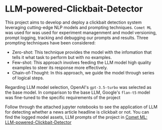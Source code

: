 # LLM-powered-Clickbait-Detector
This project aims to develop and deploy a clickbait detection system leveraging cutting-edge NLP models and prompting techniques. `Comet ML` was used for  was used for experiment managenment and model versioning, prompt logging, tracking and debugging our prompts and results.
Three prompting techniques have been considered:
- Zero-shot: This technique provides the model with the infomation that tells it what task to perform but with no examples.
- Few-shot: This approach involves feeding the LLM model high quality examples to steer its response more effectively.
- Chain-of-Thought: In this approach, we guide the model through series of logical steps.

Regarding LLM model selection, OpenAI's `gpt-3.5-turbo` was selected as the base model. In comparison to the base LLM,  Google's `flan-t5` model was fine-tuned to the specific requirements of the project

Follow through the attached jupyter notebooks to see the application of LLM for detecting whether a news article headline is clickbait or not. You can find the logged model assets, LLM prompts of the project in [Comet ML: LLM-powered-Clickbait-Detector](https://www.comet.com/projects-space#projects)
